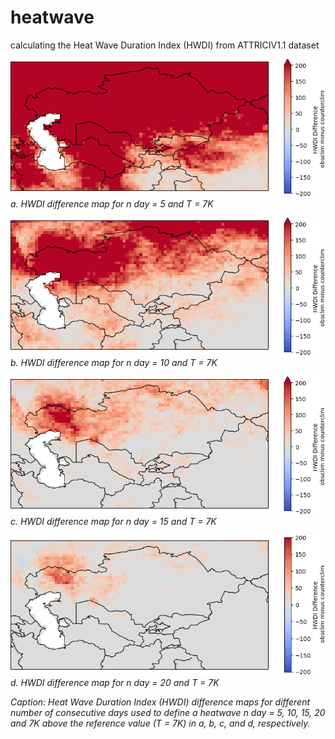 # heatwave
calculating the Heat Wave Duration Index (HWDI) from ATTRICIV1.1 dataset 


![Heat Wave Duration Index (HWDI) for 5 days](HWDI_Difference_Map_5_7.png)  
*a. HWDI difference map for n day = 5 and T = 7K*

![Heat Wave Duration Index (HWDI) for 10 days](HWDI_Difference_Map_10_7.png)  
*b. HWDI difference map for n day = 10 and T = 7K*

![Heat Wave Duration Index (HWDI) for 15 days](HWDI_Difference_Map_15_7.png)  
*c. HWDI difference map for n day = 15 and T = 7K*

![Heat Wave Duration Index (HWDI) for 20 days](HWDI_Difference_Map_20_7.png)  
*d. HWDI difference map for n day = 20 and T = 7K*

*Caption: Heat Wave Duration Index (HWDI) difference maps for different number of consecutive days used to define a heatwave n day = 5, 10, 15, 20 and 7K above the reference value (T = 7K) in a, b, c, and d, respectively.*

